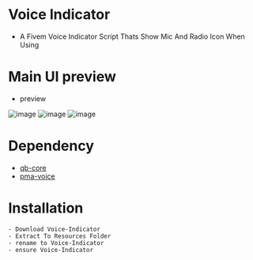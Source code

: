 # Voice Indicator
- A Fivem Voice Indicator Script Thats Show Mic And Radio Icon When Using

# Main UI preview
- preview

![image](https://i.imgur.com/TQ7hZVt.png)
![image](https://i.imgur.com/WyE0joI.png)
![image](https://i.imgur.com/MuVE5kF.png)

# Dependency
- [qb-core](https://github.com/qbcore-framework/qb-core)
- [pma-voice](https://github.com/AvarianKnight/pma-voice)
# Installation
```
- Download Voice-Indicator
- Extract To Resources Folder
- rename to Voice-Indicator
- ensure Voice-Indicator
```
